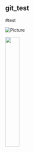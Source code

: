 ## git_test

#test

![Picture](http://www.bloter.net/wp-content/uploads/2016/08/13239928_1604199256575494_4289308691415234194_n-765x510.jpg)

<img src="http://www.bloter.net/wp-content/uploads/2016/08/13239928_1604199256575494_4289308691415234194_n-765x510.jpg" width="30%">
